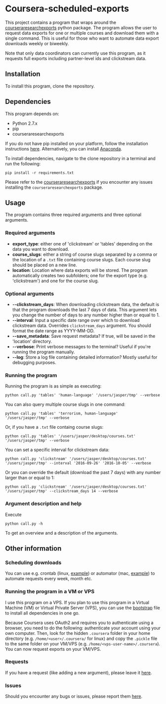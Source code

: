 # Coursera-scheduled-exports

This project contains a program that wraps around the [courseraresearchexports](https://github.com/coursera/courseraresearchexports) python package. The program allows the user to request data exports for one or multiple courses and download them with a single command. This is useful for those who want to automate data export downloads weekly or biweekly.

Note that only data coordinators can currently use this program, as it requests full exports including partner-level ids and clickstream data.

## Installation

To install this program, clone the repository.

## Dependencies

This program depends on:

  * Python 2.7.x
  * pip
  * courseraresearchexports

If you do not have pip installed on your platform, follow the installation instructions [here](https://pip.pypa.io/en/latest/installing.html#install-or-upgrade-pip). Alternatively, you can install [Anaconda](https://www.continuum.io/downloads).

To install dependencies, navigate to the clone repository in a terminal and run the following:

```shell
pip install -r requirements.txt
```

Please refer to the [courseraresearchexports](https://github.com/coursera/courseraresearchexports) if you encounter any issues installing the `courseraresearchexports` package.

## Usage

The program contains three required arguments and three optional arguments.

### Required arguments

  - **export_type**: either one of 'clickstream' or 'tables' depending on the data you want to download.
  - **course_slugs**: either a string of course slugs separated by a comma or the location of a `.txt` file containing course slugs. Each course slug should be placed on a new line.
  - **location**: Location where data exports will be stored. The program automatically creates two subfolders; one for the export type (e.g. 'clickstream') and one for the course slug.

### Optional arguments

  - **--clickstream_days**: When downloading clickstream data, the default is that the program downloads the last 7 days of data. This argument lets you change the number of days to any number higher than or equal to 1.
  - **--interval**: Input a specific date range over which to download clickstream data. Overrides `clickstream_days` argument. You should format the date range as YYYY-MM-DD.
  - **--save_metadata**: Save request metadata? If true, will be saved in the 'location' directory.
  - **--verbose**: Print verbose messages to the terminal? Useful if you're running the program manually.
  - **--log**: Store a log file containing detailed information? Mostly useful for debugging purposes.

### Running the program

Running the program is as simple as executing:

```shell
python call.py 'tables' 'human-language' '/users/jasper/tmp' --verbose
```

You can also query multiple course slugs in one command:

```shell
python call.py 'tables' 'terrorism, human-language' '/users/jasper/tmp' --verbose
```

Or, if you have a `.txt` file containg course slugs:

```shell
python call.py 'tables' '/users/jasper/desktop/courses.txt' '/users/jasper/tmp' --verbose
```

You can set a specific interval for clickstream data:

```shell
python call.py 'clickstream' '/users/jasper/desktop/courses.txt' '/users/jasper/tmp' --interval '2016-09-26' '2016-10-05' --verbose
```

Or you can override the default (download the past 7 days) with any number larger than or equal to 1:

```shell
python call.py 'clickstream' '/users/jasper/desktop/courses.txt' '/users/jasper/tmp' --clickstream_days 14 --verbose
```

### Argument description and help

Execute

```shell
python call.py -h
```

To get an overview and a description of the arguments.

## Other information

### Scheduling downloads

You can use e.g. crontab (linux, [example](https://github.com/JasperHG90/coursera-scheduled-exports/blob/master/extra/crontab.txt)) or automator (mac, [example](http://apple.stackexchange.com/questions/59532/create-automator-service-with-a-python-script)) to automate requests every week, month etc.

### Running the program in a VM or VPS

I use this program on a VPS. If you plan to use this program in a Virtual Machine (VM) or Virtual Private Server (VPS), you can use the [bootstrap](https://github.com/JasperHG90/coursera-scheduled-exports/blob/master/extra/bootstrap.sh) file to install all dependencies in one go.

Because Coursera uses OAuth2 and requires you to authenticate using a browser, you need to do the following: authenticate your account using your own computer. Then, look for the hidden `.coursera` folder in your home directory (e.g. `/home/<user>/.coursera/` for linux) and copy the `.pickle` file to the same folder on your VM/VPS (e.g. `/home/<vps-user-name>/.coursera`). You can now request exports on your VM/VPS.

### Requests

If you have a request (like adding a new argument), please leave it [here](https://github.com/JasperHG90/coursera-scheduled-exports/issues).

### Issues

Should you encounter any bugs or issues, please report them [here](https://github.com/JasperHG90/coursera-scheduled-exports/issues).
